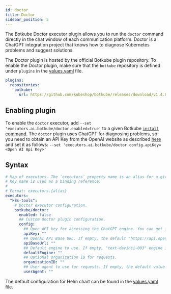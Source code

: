 ```yaml
---
id: doctor
title: Doctor
sidebar_position: 5
---
```


The Botkube Doctor executor plugin allows you to run the `doctor` command directly in the chat window of each communication platform. Doctor is a ChatGPT integration project that knows how to diagnose Kubernetes problems and suggest solutions.

The Doctor plugin is hosted by the official Botkube plugin repository. To enable the Doctor plugin, make sure that the `botkube` repository is defined under `plugins` in the [values.yaml](https://github.com/kubeshop/botkube/blob/main/helm/botkube/values.yaml) file.

```yaml
plugins:
  repositories:
    botkube:
      url: https://github.com/kubeshop/botkube/releases/download/v1.4.0/plugins-index.yaml
```

## Enabling plugin

To enable the `doctor` executor, add `--set 'executors.ai.botkube/doctor.enabled=true'` to a given Botkube [`install` command](../../cli/commands/botkube_install.md). The `doctor` plugin uses ChatGPT for diagnosing problems, so you need to obtain an API Key from the OpenAI website as described [here](https://help.openai.com/en/articles/4936850-where-do-i-find-my-secret-api-key) and set it as follows:
`--set 'executors.ai.botkube/doctor.config.apiKey=<Open AI Api Key>'`

## Syntax

```yaml
# Map of executors. The `executors` property name is an alias for a given configuration.
# Key name is used as a binding reference.
#
# Format: executors.{alias}
executors:
  "k8s-tools":
    # Doctor executor configuration.
    botkube/doctor:
      enabled: false
      ## Custom doctor plugin configuration.
      config:
        ## Open API key for accessing the ChatGPT engine. You can get it at https://platform.openai.com/account/api-keys.
        apiKey: ""
        ## OpenAI API Base URL. If empty, the default "https://api.openai.com/v1" value is used.
        apiBaseUrl: ""
        ## Default engine to use. If empty, "text-davinci-003" engine is used.
        defaultEngine: ""
        ## Optional organization ID for requests.
        organizationID: ""
        ## User agent to use for requests. If empty, the default value is used ("go-gpt3").
        userAgent: ""
```

The default configuration for Helm chart can be found in the [values.yaml](https://github.com/kubeshop/botkube/blob/main/helm/botkube/values.yaml) file.
